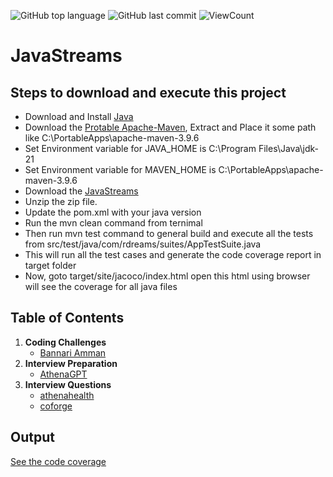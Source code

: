 ![GitHub top language](https://img.shields.io/github/languages/top/Roboticsdreams/Java?style=flat)
![GitHub last commit](https://img.shields.io/github/last-commit/Roboticsdreams/Java?style=flat)
![ViewCount](https://views.whatilearened.today/views/github/Roboticsdreams/Java.svg?cache=remove)
# JavaStreams

## Steps to download and execute this project

- Download and Install [Java](https://www.oracle.com/in/java/technologies/downloads/)
- Download the [Protable Apache-Maven](https://maven.apache.org/download.cgi), Extract and Place it some path like C:\PortableApps\apache-maven-3.9.6
- Set Environment variable for JAVA_HOME is C:\Program Files\Java\jdk-21
- Set Environment variable for MAVEN_HOME is C:\PortableApps\apache-maven-3.9.6
- Download the [JavaStreams](https://github.com/Roboticsdreams/JavaStreams.git)
- Unzip the zip file.
- Update the pom.xml with your java version
- Run the mvn clean command from ternimal
- Then run mvn test command to general build and execute all the tests from src/test/java/com/rdreams/suites/AppTestSuite.java
- This will run all the test cases and generate the code coverage report in target folder
- Now, goto target/site/jacoco/index.html open this html using browser will see the coverage for all java files

## Table of Contents

1. **Coding Challenges**
    - [Bannari Amman](src/main/java/com/rdreams/codingchallenges/bannariamman.md)
2. **Interview Preparation**
    - [AthenaGPT](src/main/java/com/rdreams/interviewprep/athenagpt.md)
3. **Interview Questions**
    - [athenahealth](src/main/java/com/rdreams/interviewquest/athenahealth.md)
    - [coforge](src/main/java/com/rdreams/interviewquest/coforge.md)

## Output
[See the code coverage](https://htmlpreview.github.io/?https://github.com/Roboticsdreams/JavaStreams/blob/master/target/site/jacoco/index.html)